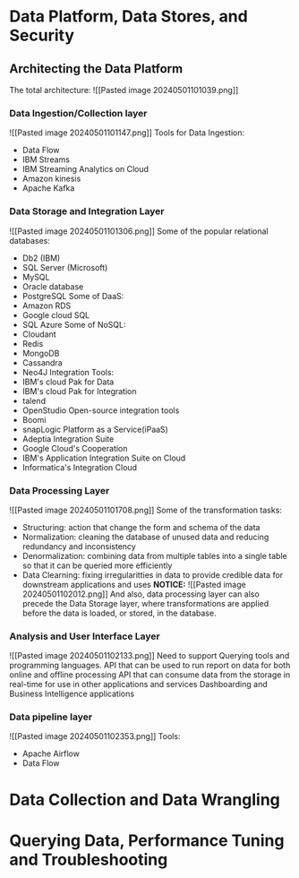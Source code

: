 # Data Platform, Data Stores, and Security 
## Architecting the Data Platform 
The total architecture: 
![[Pasted image 20240501101039.png]]
### Data Ingestion/Collection layer
![[Pasted image 20240501101147.png]]
Tools for Data Ingestion:
- Data Flow
- IBM Streams
- IBM Streaming Analytics on Cloud
- Amazon kinesis
- Apache Kafka
### Data Storage and Integration Layer
![[Pasted image 20240501101306.png]]
Some of the popular relational databases:
- Db2 (IBM)
- SQL Server (Microsoft)
- MySQL
- Oracle database
- PostgreSQL
Some of DaaS:
- Amazon RDS
- Google cloud SQL
- SQL Azure
Some of NoSQL:
- Cloudant
- Redis
- MongoDB
- Cassandra
- Neo4J
Integration Tools:
- IBM's cloud Pak for Data
- IBM's cloud Pak for Integration
- talend 
- OpenStudio
Open-source integration tools
- Boomi
- snapLogic
Platform as a Service(iPaaS)
- Adeptia Integration Suite
- Google Cloud's Cooperation
- IBM's Application Integration Suite on Cloud
- Informatica's Integration Cloud 
### Data Processing Layer
![[Pasted image 20240501101708.png]]
Some of the transformation tasks: 
- Structuring: action that change the form and schema of the data
- Normalization: cleaning the database of unused data and reducing redundancy and inconsistency 
- Denormalization: combining data from multiple tables into a single table so that it can be queried more efficiently 
- Data Clearning: fixing irregularitties in data to provide credible data for downstream applications and uses 
**NOTICE:**
![[Pasted image 20240501102012.png]]
And also, data processing layer can also precede the Data Storage layer, where transformations are applied before the data is loaded, or stored, in the database. 
### Analysis and User Interface Layer
![[Pasted image 20240501102133.png]]
Need to support Querying tools and programming languages.
API that can be used to run report on data for both online and offline processing
API that can consume data from the storage in real-time for use in other applications and services 
Dashboarding and Business Intelligence applications
### Data pipeline layer
![[Pasted image 20240501102353.png]]
Tools: 
- Apache Airflow
- Data Flow
# Data Collection and Data Wrangling 

# Querying Data, Performance Tuning and Troubleshooting 